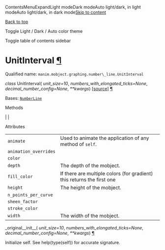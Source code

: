 ContentsMenuExpandLight modeDark modeAuto light/dark, in light modeAuto light/dark, in dark mode[Skip to content](https://docs.manim.community/en/stable/reference/manim.mobject.graphing.number_line.UnitInterval.html#furo-main-content)

[Back to top](https://docs.manim.community/en/stable/reference/manim.mobject.graphing.number_line.UnitInterval.html#)

Toggle Light / Dark / Auto color theme

Toggle table of contents sidebar

# UnitInterval [¶](https://docs.manim.community/en/stable/reference/manim.mobject.graphing.number_line.UnitInterval.html\#unitinterval "Link to this heading")

Qualified name: `manim.mobject.graphing.number\_line.UnitInterval`

_class_ UnitInterval( _unit\_size=10_, _numbers\_with\_elongated\_ticks=None_, _decimal\_number\_config=None_, _\*\*kwargs_) [\[source\]](https://docs.manim.community/en/stable/_modules/manim/mobject/graphing/number_line.html#UnitInterval) [¶](https://docs.manim.community/en/stable/reference/manim.mobject.graphing.number_line.UnitInterval.html#manim.mobject.graphing.number_line.UnitInterval "Link to this definition")

Bases: [`NumberLine`](https://docs.manim.community/en/stable/reference/manim.mobject.graphing.number_line.NumberLine.html#manim.mobject.graphing.number_line.NumberLine "manim.mobject.graphing.number_line.NumberLine")

Methods

|
|

Attributes

|     |     |
| --- | --- |
| `animate` | Used to animate the application of any method of `self`. |
| `animation_overrides` |  |
| `color` |  |
| `depth` | The depth of the mobject. |
| `fill_color` | If there are multiple colors (for gradient) this returns the first one |
| `height` | The height of the mobject. |
| `n_points_per_curve` |  |
| `sheen_factor` |  |
| `stroke_color` |  |
| `width` | The width of the mobject. |

\_original\_\_init\_\_( _unit\_size=10_, _numbers\_with\_elongated\_ticks=None_, _decimal\_number\_config=None_, _\*\*kwargs_) [¶](https://docs.manim.community/en/stable/reference/manim.mobject.graphing.number_line.UnitInterval.html#manim.mobject.graphing.number_line.UnitInterval._original__init__ "Link to this definition")

Initialize self. See help(type(self)) for accurate signature.
